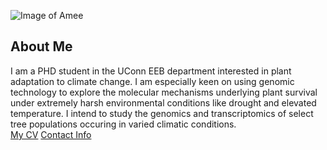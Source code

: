 ![Image of Amee](images/headshot.png "REPLACE_WITH_SHORT_DESCRIPTION")
## About Me
I am a PHD student in the UConn EEB department interested in plant adaptation to climate change. I am especially keen on using genomic technology to explore the molecular mechanisms underlying plant survival under extremely harsh environmental conditions like drought and elevated temperature. I intend to study the genomics and transcriptomics of select tree populations occuring in varied climatic conditions.  
[My CV](PDFs/cv.pdf)
[Contact Info](contact-info.html) 
